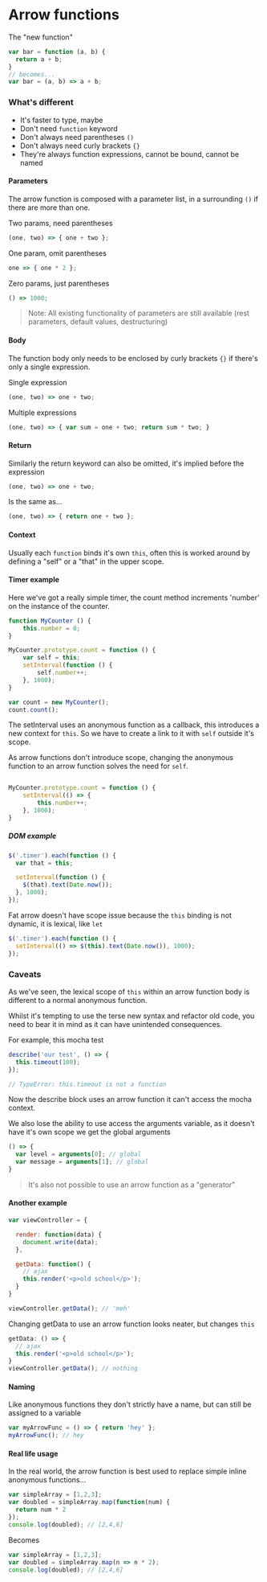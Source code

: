 # Arrow functions

The "new function"

```javascript
var bar = function (a, b) {
  return a + b;
}
// becomes...
var bar = (a, b) => a + b;
```

### What's different

- It's faster to type, maybe
- Don't need ```function``` keyword
- Don't always need parentheses `()`
- Don't always need curly brackets `{}`
- They're always function expressions, cannot be bound, cannot be named

#### Parameters
The arrow function is composed with a parameter list, in a surrounding ```()``` if there are more than one.

Two params, need parentheses
```javascript
(one, two) => { one + two };
```
One param, omit parentheses
```javascript
one => { one * 2 };
```
Zero params, just parentheses
```javascript
() => 1000;
```

> Note: All existing functionality of parameters are still available (rest parameters, default values, destructuring)

#### Body

The function body only needs to be enclosed by curly brackets ```{}``` if there's only a single expression.

Single expression
```javascript
(one, two) => one + two;
```

Multiple expressions
```javascript
(one, two) => { var sum = one + two; return sum * two; }
```

#### Return

Similarly the return keyword can also be omitted, it's implied before the expression
```javascript
(one, two) => one + two;
```
Is the same as...
```javascript
(one, two) => { return one + two };
```


#### Context

Usually each ```function``` binds it's own ```this```, often this is worked around by defining a "self" or a "that" in the upper scope.

#### Timer example

Here we've got a really simple timer, the count method increments 'number' on the instance of the counter.
```javascript
function MyCounter () {
    this.number = 0;
}

MyCounter.prototype.count = function () {
    var self = this;
    setInterval(function () {
        self.number++;
    }, 1000);
}

var count = new MyCounter();
count.count();
```

The setInterval uses an anonymous function as a callback, this introduces a new context for `this`. So we have to create a link to it with `self` outside it's scope.

As arrow functions don't introduce scope, changing the anonymous function to an arrow function solves the need for `self`.

```javascript

MyCounter.prototype.count = function () {
    setInterval(() => {
        this.number++;
    }, 1000);
}
```

##### DOM example

```javascript
$('.timer').each(function () {
  var that = this;

  setInterval(function () {
    $(that).text(Date.now());
  }, 1000);
});

```

Fat arrow doesn't have scope issue because the ```this``` binding is not dynamic, it is lexical, like ```let```

```javascript
$('.timer').each(function () {
  setInterval(() => $(this).text(Date.now()), 1000);
});
```

### Caveats

As we've seen, the lexical scope of ```this``` within an arrow function body is different to a normal anonymous function.

Whilst it's tempting to use the terse new syntax and refactor old code, you need to bear it in mind as it can have unintended consequences.

For example, this mocha test
```javascript
describe('our test', () => {
  this.timeout(100);
});

// TypeError: this.timeout is not a function
```

Now the describe block uses an arrow function it can't access the mocha context.

We also lose the ability to use access the arguments variable, as it doesn't have it's own scope we get the global arguments

```javascript
() => {
  var level = arguments[0]; // global
  var message = arguments[1]; // global
}
```

> It's also not possible to use an arrow function as a "generator"

#### Another example
```javascript
var viewController = {

  render: function(data) {
    document.write(data);
  },

  getData: function() {
    // ajax
    this.render('<p>old school</p>');
  }
}

viewController.getData(); // 'meh'
```

Changing getData to use an arrow function looks neater, but changes ```this```
```javascript
getData: () => {
  // ajax
  this.render('<p>old school</p>');
}
viewController.getData(); // nothing
```

#### Naming

Like anonymous functions they don't strictly have a name, but can still be assigned to a variable
```javascript
var myArrowFunc = () => { return 'hey' };
myArrowFunc(); // hey
```

#### Real life usage

In the real world, the arrow function is best used to replace simple inline anonymous functions...

```javascript
var simpleArray = [1,2,3];
var doubled = simpleArray.map(function(num) {
  return num * 2
});
console.log(doubled); // [2,4,6]
```

Becomes

```javascript
var simpleArray = [1,2,3];
var doubled = simpleArray.map(n => n * 2);
console.log(doubled); // [2,4,6]
```

